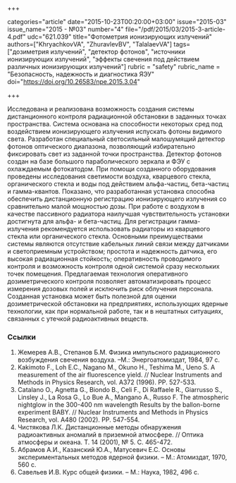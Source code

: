 +++

categories="article"
date="2015-10-23T00:20:00+03:00"
issue="2015-03"
issue_name="2015 - №03"
number="4"
file="/pdf/2015/03/2015-3-article-4.pdf"
udc="621.039"
title="Фотометрия ионизирующих излучений"
authors=["KhryachkovVA", "ZhuravlevBV", "TalalaevVA"]
tags=["дозиметрия излучений", "детектор фотонов", "источники ионизирующих излучений", "эффекты свечения под действием различных ионизирующих излучений"]
rubric = "safety"
rubric_name = "Безопасность, надежность и диагностика ЯЭУ"
doi="https://doi.org/10.26583/npe.2015.3.04"

+++

Исследована и реализована возможность создания системы дистанционного контроля радиационной обстановки в заданных точках пространства. Система основана на способности некоторых сред под воздействием ионизирующего излучения испускать фотоны видимого света. Разработан специальный светосильный малошумящий детектор фотонов оптического диапазона, позволяющий избирательно фиксировать свет из заданной точки пространства. Детектор фотонов создан на базе большого параболического зеркала и ФЭУ с охлаждаемым фотокатодом. При помощи созданного оборудования проведены исследования светимости воздуха, кварцевого стекла, органического стекла и воды под действием альфа-частиц, бета-частиц и гамма-квантов. Показано, что разработанная установка способна обеспечить дистанционную регистрацию ионизирующего излучения со сравнительно малой мощностью дозы. При работе с воздухом в качестве пассивного радиатора наилучшая чувствительность установки достигнута для альфа- и бета-частиц. Для регистрации гамма-излучения рекомендуется использовать радиаторы из кварцевого стекла или органического стекла. Основными преимуществами системы являются отсутствие кабельных линий связи между датчиками и светоприемным устройством; простота и надежность датчика, его высокая радиационная стойкость; оперативность проводимого контроля и возможность контроля одной системой сразу нескольких точек помещения. Предлагаемая технология оперативного дозиметрического контроля позволяет автоматизировать процесс измерения дозовых полей и исключить риск облучения персонала. Созданная установка может быть полезной для оценки дозиметрической обстановки на предприятиях, использующих ядерные технологии, как при нормальной работе, так и в нештатных ситуациях, связанных с утечкой радиоактивных веществ.

### Ссылки

1. Жемерев А.В., Степанов Б.М. Физика импульсного радиационного возбуждения свечения воздуха. –М.: Энергоатомиздат, 1984, 97 с.
2. Kakimoto F., Loh E.C., Nagano M., Okuno H., Teshima M., Ueno S. A measurement of the air fluorescence yield. // Nuclear Instruments and Methods in Physics Research, vol. A372 (1996). PP. 527-533.
3. Catalano O., Agnetta G., Biondo B., Celi F., Di Raffaele R., Giarrusso S., Linsley J., La Rosa G., Lo Bue A., Mangano A., Russo F. The atmospheric nightglow in the 300-400 nm wavelength Results by the ballon-borne experiment BABY. // Nuclear Instruments and Methods in Physics Research, vol. A480 (2002). PP. 547-554.
4. Чистякова Л.К. Дистанционные методы обнаружения радиоактивных аномалий в приземной атмосфере. // Оптика атмосферы и океана. Т. 14 (2001), № 5. С. 465-472.
5. Абрамов А.И., Казанский Ю.А., Матусевич Е.С. Основы экспериментальных методов ядерной физики. – М.: Атомиздат, 1970, 560 с.
6. Савельев И.В. Курс общей физики. – М.: Наука, 1982, 496 c.